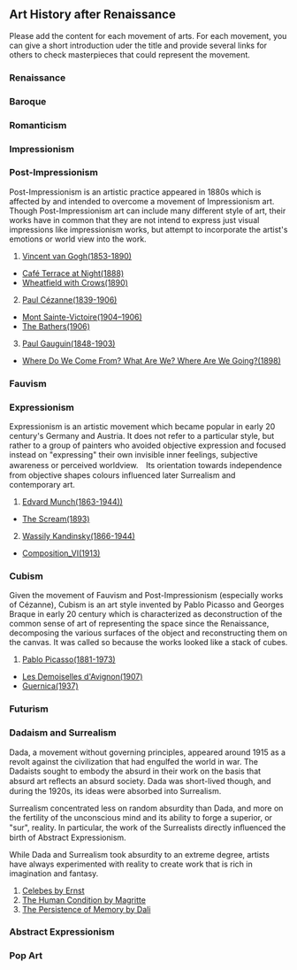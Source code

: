 ## Art History after Renaissance
Please add the content for each movement of arts. For each movement, you can give a short introduction uder the title and provide several links for others to check masterpieces that could represent the movement.
### Renaissance
### Baroque
### Romanticism
### Impressionism
### Post-Impressionism
Post-Impressionism is an artistic practice appeared in 1880s which is affected by and intended to overcome a movement of Impressionism art. Though Post-Impressionism art can include many different style of art, their works have in common that they are not intend to express just visual impressions like impressionism works, but attempt to incorporate the artist's emotions or world view into the work.

1. [Vincent van Gogh(1853-1890)](https://en.wikipedia.org/wiki/Vincent_van_Gogh)
  - [Café Terrace at Night(1888)](https://en.wikipedia.org/wiki/Café_Terrace_at_Night)
  - [Wheatfield with Crows(1890)](https://en.wikipedia.org/wiki/Wheatfield_with_Crows)
2. [Paul Cézanne(1839-1906)](https://en.wikipedia.org/wiki/Paul_Cézanne)
  - [Mont Sainte-Victoire(1904–1906)](https://en.wikipedia.org/wiki/Mont_Sainte-Victoire_(Cézanne))
  - [The Bathers(1906)](https://en.wikipedia.org/wiki/The_Bathers_(Cézanne))
3. [Paul Gauguin(1848-1903)](https://en.wikipedia.org/wiki/Paul_Gauguin)
  - [Where Do We Come From? What Are We? Where Are We Going?(1898)](https://en.wikipedia.org/wiki/Where_Do_We_Come_From%3F_What_Are_We%3F_Where_Are_We_Going%3F)

### Fauvism
### Expressionism
Expressionism is an artistic movement which became popular in early 20 century's Germany and Austria. It does not refer to a particular style, but rather to a group of painters who avoided objective expression and focused instead on "expressing" their own invisible inner feelings, subjective awareness or perceived worldview.　Its orientation towards independence from objective shapes colours influenced later Surrealism and contemporary art.

1. [Edvard Munch(1863-1944))](https://en.wikipedia.org/wiki/Edvard_Munch)
  - [The Scream(1893)](https://en.wikipedia.org/wiki/The_Scream)
2. [Wassily Kandinsky(1866-1944)](https://en.wikipedia.org/wiki/Wassily_Kandinsky)
  - [Composition_VI(1913)](https://en.wikipedia.org/wiki/Composition_VI)

### Cubism
Given the movement of Fauvism and Post-Impressionism (especially works of Cézanne), Cubism is an art style invented by Pablo Picasso and Georges Braque in early 20 century which is characterized as deconstruction of the common sense of art of representing the space since the Renaissance, decomposing the various surfaces of the object and reconstructing them on the canvas. It was called so because the works looked like a stack of cubes.

1. [Pablo Picasso(1881-1973)](https://en.wikipedia.org/wiki/Pablo_Picasso)
  - [Les Demoiselles d'Avignon(1907)](https://en.wikipedia.org/wiki/Les_Demoiselles_d%27Avignon)
  - [Guernica(1937)](https://en.wikipedia.org/wiki/Guernica_(Picasso))


### Futurism
### Dadaism and Surrealism
Dada, a movement without governing principles, appeared around 1915 as a revolt against the civilization that had engulfed the world in war. The Dadaists sought to embody the absurd in their work on the basis that absurd art reﬂects an absurd society. Dada was short-lived though, and during the 1920s, its ideas were absorbed into Surrealism.

Surrealism concentrated less on random absurdity than Dada, and more on the fertility of the unconscious mind and its ability to forge a superior, or "sur", reality. In particular, the work of the Surrealists directly inﬂuenced the birth of Abstract Expressionism.

While Dada and Surrealism took absurdity to an extreme degree, artists have always experimented with reality to create work that is rich in imagination and fantasy.

1. [Celebes by Ernst](https://en.wikipedia.org/wiki/The_Elephant_Celebes)
2. [The Human Condition by Magritte](https://en.wikipedia.org/wiki/The_Human_Condition_(Magritte))
3. [The Persistence of Memory by Dali](https://en.wikipedia.org/wiki/The_Persistence_of_Memory)

### Abstract Expressionism
### Pop Art
